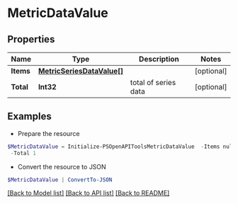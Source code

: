 # MetricDataValue
## Properties

Name | Type | Description | Notes
------------ | ------------- | ------------- | -------------
**Items** | [**MetricSeriesDataValue[]**](MetricSeriesDataValue.md) |  | [optional] 
**Total** | **Int32** | total of series data | [optional] 

## Examples

- Prepare the resource
```powershell
$MetricDataValue = Initialize-PSOpenAPIToolsMetricDataValue  -Items null `
 -Total 1
```

- Convert the resource to JSON
```powershell
$MetricDataValue | ConvertTo-JSON
```

[[Back to Model list]](../README.md#documentation-for-models) [[Back to API list]](../README.md#documentation-for-api-endpoints) [[Back to README]](../README.md)

